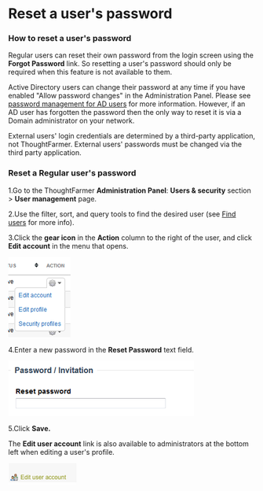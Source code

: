 # Reset a user's password



### How to reset a user's password

Regular users can reset their own password from the login screen using the **Forgot Password** link. So resetting a user's password should only be required when this feature is not available to them.  
  
Active Directory users can change their password at any time if you have enabled "Allow password changes" in the Administration Panel. Please see [password management for AD users](user-password-management/password-management-for-active-directory-users.md) for more information. However, if an AD user has forgotten the password then the only way to reset it is via a Domain administrator on your network.  
  
External users' login credentials are determined by a third-party application, not ThoughtFarmer. External users' passwords must be changed via the third party application.

### Reset a Regular user's password

1.Go to the ThoughtFarmer **Administration Panel**: **Users & security** section &gt; **User management** page.

2.Use the filter, sort, and query tools to find the desired user \(see [Find users](find-users.md) for more info\).

3.Click the **gear icon** in the **Action** column to the right of the user, and click **Edit account** in the menu that opens.

![](../../.gitbook/assets/1%20%2874%29.png)

4.Enter a new password in the **Reset Password** text field.

![](../../.gitbook/assets/2%20%2861%29.png)

5.Click **Save.**

The **Edit user account** link is also available to administrators at the bottom left when editing a user's profile.

![](../../.gitbook/assets/3..png)

  
 

